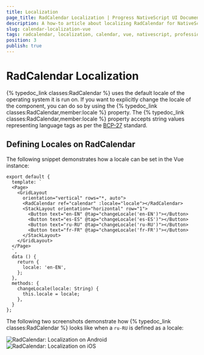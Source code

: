 ```yaml
---
title: Localization
page_title: RadCalendar Localization | Progress NativeScript UI Documentation
description: A how-to article about localizing RadCalendar for NativeScript.
slug: calendar-localization-vue
tags: radcalendar, localization, calendar, vue, nativescript, professional, ui
position: 3
publish: true
---
```


# RadCalendar Localization
{% typedoc_link classes:RadCalendar %} uses the default locale of the operating system it is run on. If you want to explicitly change the locale of the component, you can do so by using the {% typedoc_link classes:RadCalendar,member:locale %} property. The {% typedoc_link classes:RadCalendar,member:locale %} property accepts string values representing language tags as per the [BCP-27](https://tools.ietf.org/html/bcp47) standard.

## Defining Locales on RadCalendar

The following snippet demonstrates how a locale can be set in the Vue instance:

```
export default {
  template: `
  <Page>
    <GridLayout
      orientation="vertical" rows="*, auto">
      <RadCalendar ref="calendar" :locale="locale"></RadCalendar>
      <StackLayout orientation="horizontal" row="1">
        <Button text="en-EN" @tap="changeLocale('en-EN')"></Button>
        <Button text="es-ES" @tap="changeLocale('es-ES')"></Button>
        <Button text="ru-RU" @tap="changeLocale('ru-RU')"></Button>
        <Button text="fr-FR" @tap="changeLocale('fr-FR')"></Button>
      </StackLayout>
    </GridLayout>
  </Page>
  `,
  data () {
    return {
      locale: 'en-EN',
    };
  },
  methods: {
    changeLocale(locale: String) {
      this.locale = locale;
    },
  }
};
```

The following two screenshots demonstrate how {% typedoc_link classes:RadCalendar %} looks like when a `ru-RU` is defined as a locale:

![RadCalendar: Localization on Android](../../../ui/img/ns_ui/calendar-localization-android.png "Android") ![RadCalendar: Localization on iOS](../../../ui/img/ns_ui/calendar-localization-ios.png "iOS")

